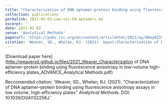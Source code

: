```yaml
---
title: "Characterization of DNA aptamer–protein binding using fluorescence anisotropy assays in low volume, high-efficiency plates"
collection: publications
permalink: 2021-02-03-Low-vol-FA-aptamers.md
excerpt: ''
date: 2021-02-03
venue: 'Analytical Methods'
paperurl: 'https://pubs.rsc.org/en/content/articlehtml/2021/ay/d0ay02256j'
citation: 'Weaver, SD., Whelan, RJ. (2021). &quot;Characterization of DNA aptamer–protein binding using fluorescence anisotropy assays in low volume, high-efficiency plates&quot; <i>Analytical Methods</i>. DOI: 10.1039/D0AY02256J.'
---
```


[Download paper here](http://weaversd.github.io/files/2021_Weaver_Characterization of DNA aptamer-protein binding using fluorescence anisotropy in low-volume high-efficiency plates_ADVANCE_Analytical Methods.pdf)

Reccomended citation: 
'Weaver, SD., Whelan, RJ. (2021). &quot;Characterization of DNA aptamer–protein binding using fluorescence anisotropy assays in low volume, high-efficiency plates&quot; <i>Analytical Methods</i>. DOI: 10.1039/D0AY02256J.'
